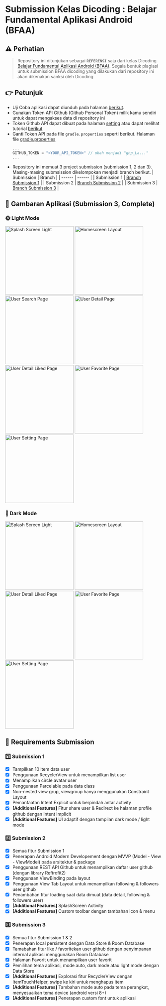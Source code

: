 # Submission Kelas Dicoding : Belajar Fundamental Aplikasi Android (BFAA)

## ⚠️ Perhatian
> Repository ini ditunjukan sebagai **`REFERENSI`** saja dari kelas Dicoding [Belajar Fundamental Aplikasi Android (BFAA)][dicodingClass]. Segala bentuk plagiasi untuk submission BFAA dicoding yang dilakukan 
dari repository ini akan dikenakan sanksi oleh Dicoding

## 👉 Petunjuk
- Uji Coba aplikasi dapat diunduh pada halaman [berikut][appURL].
- Gunakan Token API Github (Github Personal Token) milik kamu sendiri untuk dapat mengakses data di repository ini
- Token Github API dapat dibuat pada halaman [setting][settingToken] atau dapat melihat tutorial [berikut][dicodingTutorialAPI] 
- Ganti Token API pada file `gradle.properties` seperti berikut. Halaman file [gradle.properties][fileGradleProperties] 
    ```gradle
    ...
    GITHUB_TOKEN = "<YOUR_API_TOKEN>" // ubah menjadi "ghp_La..."
    ...
    ```
- Repository ini memuat 3 project submission (submission 1, 2 dan 3). Masing-masing submsission dikelompokan menjadi branch berikut.
    | Submission | Branch |
    | ------ | ------ |
    | Submission 1 | [Branch Submission 1][branch1] |
    | Submission 2 | [Branch Submission 2][branch2] |
    | Submission 3 | [Branch Submission 3][branch3] |

## 📱 Gambaran Aplikasi (Submission 3, Complete)
### 🌞 Light Mode
<div>
  <img src="https://www.dropbox.com/s/cs873q4st8q0jf8/splashScreenLight.png?raw=1" alt="Splash Screen Light" style="width:220px;"/>
  <img src="https://www.dropbox.com/s/0q0nq4u3i0ysq6s/homeLight.png?raw=1" alt="Homescreen Layout" style="width:220px;"/>
  <img src="https://www.dropbox.com/s/3d3wndkw2o4nu3d/search.png?raw=1" alt="User Search Page" style="width:220px;"/>
  <img src="https://www.dropbox.com/s/khv0ku30vq4ku88/detailLight.png?raw=1" alt="User Detail Page" style="width:220px;"/>
  <img src="https://www.dropbox.com/s/z3u85lpqeixrncb/detailLikeLight.png?raw=1" alt="User Detail Liked Page" style="width:220px;"/>
  <img src="https://www.dropbox.com/s/a0phjlyjt4ehyim/favorite.png?raw=1" alt="User Favorite Page" style="width:220px;"/>
  <img src="https://www.dropbox.com/s/7bofezwofjuay7q/settingLight.png?raw=1" alt="User Setting Page" style="width:220px;"/>
</div>

### 🌙 Dark Mode
<div>
  <img src="https://www.dropbox.com/s/6s928g72yfh18a1/splashScreenDark.png?raw=1" alt="Splash Screen Light" style="width:220px;"/>
  <img src="https://www.dropbox.com/s/ji3nznkz9gouq25/homeDark.png?raw=1" alt="Homescreen Layout" style="width:220px;"/>
  <img src="https://www.dropbox.com/s/030wmeri35h8aj5/detailDark.png?raw=1" alt="User Detail Liked Page" style="width:220px;"/>
  <img src="https://www.dropbox.com/s/t83phi1qpklh341/favortieRemoveDark.png?raw=1" alt="User Favorite Page" style="width:220px;"/>
  <img src="https://www.dropbox.com/s/72w939fbwhdgg1x/settingDark.png?raw=1" alt="User Setting Page" style="width:220px;"/>
</div>


## 🚧 Requirements Submission
### 1️⃣ Submission 1
- [x] Tampilkan 10 item data user 
- [x] Penggunaan RecyclerView untuk menampilkan list user
- [x] Menampilkan circle avatar user
- [x] Penggunaan Parcelable pada data class
- [x] Non-nested view grup, viewgroup hanya menggunakan Constraint Layout
- [x] Pemanfaatan Intent Explicit untuk berpindah antar activity
- [x] **[Additional Features]** Fitur share user & Redirect ke halaman profile github dengan Intent Implicit
- [x] **[Additional Features]** UI adaptif dengan tampilan dark mode / light mode

### 2️⃣ Submission 2
- [x] Semua fitur Submission 1
- [x] Penerapan Android Modern Developement dengan MVVP (Model - View - ViewModel) pada arsitektur & package
- [x] Penggunaan REST API Github untuk menampilkan daftar user github (dengan library Reftrofit2)
- [x] Penggunaan ViewBinding pada layout
- [x] Penggunaan View Tab Layout untuk menampilkan following & followers user github
- [x] Penambahan fitur loading saat data dimuat (data detail, following & followers user)
- [x] **[Additional Features]** SplashScreen Activity
- [x] **[Additional Features]** Custom toolbar dengan tambahan icon & menu

### 3️⃣ Submission 3
- [x] Semua fitur Submission 1 & 2
- [x] Penerapan local persistent dengan Data Store & Room Database
- [x] Tamabahan fitur like / favoritekan user github dengan penyimpanan internal aplikasi menggunakan Room Database
- [x] Halaman Favorit untuk menampilkan user favorit
- [x] Pemilihan tema aplikasi, mode auto, dark mode atau light mode dengan Data Store
- [x] **[Additional Features]** Explorasi fitur RecyclerView dengan ItemTouchHelper, swipe ke kiri untuk menghapus item
- [x] **[Additional Features]** Tambahan mode auto pada tema perangkat, menyesuaikan tema device (android versi 8+)
- [x] **[Additional Features]** Penerapan custom font untuk aplikasi

[dicodingClass]: <https://www.dicoding.com/academies/14>
[appURL]: <https://www.dropbox.com/s/lbyxu7woltwjxfh/app-debug.apk?dl=0s>
[settingToken]: <https://github.com/settings/tokens>
[dicodingTutorialAPI]: <https://www.dicoding.com/blog/apa-itu-rate-limit-pada-github-api/>
[fileGradleProperties]: <https://github.com/apriantoa917/android-dicoding-BFAA/blob/submission3/gradle.properties>
[branch1]: <https://github.com/apriantoa917/android-dicoding-BFAA/tree/submission1>
[branch2]: <https://github.com/apriantoa917/android-dicoding-BFAA/tree/submission2>
[branch3]: <https://github.com/apriantoa917/android-dicoding-BFAA/tree/submission3>
